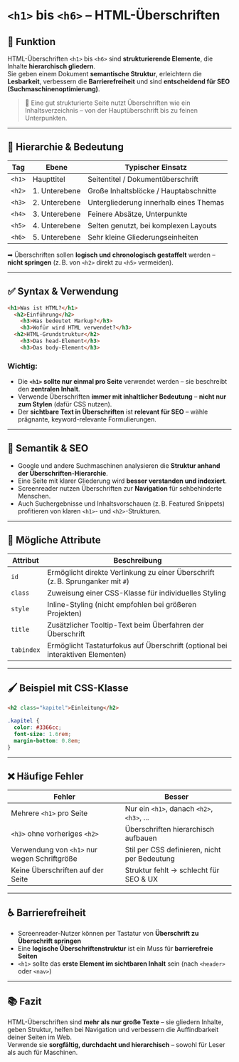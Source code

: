 # `<h1>` bis `<h6>` – HTML-Überschriften

## 🧩 Funktion

HTML-Überschriften `<h1>` bis `<h6>` sind **strukturierende Elemente**, die Inhalte **hierarchisch gliedern**.  
Sie geben einem Dokument **semantische Struktur**, erleichtern die **Lesbarkeit**, verbessern die **Barrierefreiheit** und sind **entscheidend für SEO (Suchmaschinenoptimierung)**.

> 📌 Eine gut strukturierte Seite nutzt Überschriften wie ein Inhaltsverzeichnis – von der Hauptüberschrift bis zu feinen Unterpunkten.

---

## 🔢 Hierarchie & Bedeutung

| Tag     | Ebene         | Typischer Einsatz                        |
|---------|---------------|------------------------------------------|
| `<h1>`  | Haupttitel     | Seitentitel / Dokumentüberschrift       |
| `<h2>`  | 1. Unterebene | Große Inhaltsblöcke / Hauptabschnitte   |
| `<h3>`  | 2. Unterebene | Untergliederung innerhalb eines Themas  |
| `<h4>`  | 3. Unterebene | Feinere Absätze, Unterpunkte            |
| `<h5>`  | 4. Unterebene | Selten genutzt, bei komplexen Layouts   |
| `<h6>`  | 5. Unterebene | Sehr kleine Gliederungseinheiten        |

➡ Überschriften sollen **logisch und chronologisch gestaffelt** werden – **nicht springen** (z. B. von `<h2>` direkt zu `<h5>` vermeiden).

---

## ✅ Syntax & Verwendung

```html
<h1>Was ist HTML?</h1>
  <h2>Einführung</h2>
    <h3>Was bedeutet Markup?</h3>
    <h3>Wofür wird HTML verwendet?</h3>
  <h2>HTML-Grundstruktur</h2>
    <h3>Das head-Element</h3>
    <h3>Das body-Element</h3>
```

### Wichtig:

- Die **`<h1>` sollte nur einmal pro Seite** verwendet werden – sie beschreibt den **zentralen Inhalt**.
- Verwende Überschriften **immer mit inhaltlicher Bedeutung** – **nicht nur zum Stylen** (dafür CSS nutzen).
- Der **sichtbare Text in Überschriften** ist **relevant für SEO** – wähle prägnante, keyword-relevante Formulierungen.

---

## 🎯 Semantik & SEO

- Google und andere Suchmaschinen analysieren die **Struktur anhand der Überschriften-Hierarchie**.
- Eine Seite mit klarer Gliederung wird **besser verstanden und indexiert**.
- Screenreader nutzen Überschriften zur **Navigation** für sehbehinderte Menschen.
- Auch Suchergebnisse und Inhaltsvorschauen (z. B. Featured Snippets) profitieren von klaren `<h1>`- und `<h2>`-Strukturen.

---

## 🔧 Mögliche Attribute

| Attribut | Beschreibung |
|----------|--------------|
| `id`     | Ermöglicht direkte Verlinkung zu einer Überschrift (z. B. Sprunganker mit `#`) |
| `class`  | Zuweisung einer CSS-Klasse für individuelles Styling |
| `style`  | Inline-Styling (nicht empfohlen bei größeren Projekten) |
| `title`  | Zusätzlicher Tooltip-Text beim Überfahren der Überschrift |
| `tabindex` | Ermöglicht Tastaturfokus auf Überschrift (optional bei interaktiven Elementen) |

---

## 🖌️ Beispiel mit CSS-Klasse

```html
<h2 class="kapitel">Einleitung</h2>
```

```css
.kapitel {
  color: #3366cc;
  font-size: 1.6rem;
  margin-bottom: 0.8em;
}
```

---

## ❌ Häufige Fehler

| Fehler                                  | Besser                                      |
|-----------------------------------------|---------------------------------------------|
| Mehrere `<h1>` pro Seite                | Nur ein `<h1>`, danach `<h2>`, `<h3>`, ... |
| `<h3>` ohne vorheriges `<h2>`           | Überschriften hierarchisch aufbauen         |
| Verwendung von `<h1>` nur wegen Schriftgröße | Stil per CSS definieren, nicht per Bedeutung |
| Keine Überschriften auf der Seite       | Struktur fehlt → schlecht für SEO & UX     |

---

## ♿ Barrierefreiheit

- Screenreader-Nutzer können per Tastatur von **Überschrift zu Überschrift springen**
- Eine **logische Überschriftenstruktur** ist ein Muss für **barrierefreie Seiten**
- `<h1>` sollte das **erste Element im sichtbaren Inhalt** sein (nach `<header>` oder `<nav>`)

---

## 📚 Fazit

HTML-Überschriften sind **mehr als nur große Texte** – sie gliedern Inhalte, geben Struktur, helfen bei Navigation und verbessern die Auffindbarkeit deiner Seiten im Web.  
Verwende sie **sorgfältig, durchdacht und hierarchisch** – sowohl für Leser als auch für Maschinen.
